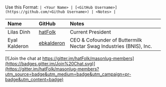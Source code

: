 Use this Format:
```| <Your Name> | [<GitHub Username>](https://github.com/<Github Username>) | <Notes> |```

| **Name** | **GitHub**| **Notes** |
|:---------|:----------|:----------|
|Lilas Dinh|[hatFolk](https://github.com/hatFolk)|Current President|
|Eyal Kalderon|[ebkalderon](https://github.com/ebkalderon)|CEO & Cofounder of Buttermilk Nectar Swag Industries (BNIS), Inc.|


[![Join the chat at https://gitter.im/hatFolk/masonlug-members](https://badges.gitter.im/Join%20Chat.svg)](https://gitter.im/hatFolk/masonlug-members?utm_source=badge&utm_medium=badge&utm_campaign=pr-badge&utm_content=badge)

